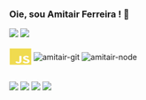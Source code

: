 ### Oie, sou Amitair Ferreira ! :leaves:

<div
<a href="https://github.com/amitairferreira">
<img height="180em" src="https://github-readme-stats.vercel.app/api?username=amitairferreira&show_icons=true&theme=synthwave&include_all_commits=true&count_private=true"/>
<img height="180em" src="https://github-readme-stats.vercel.app/api/top-langs/?username=amitairferreira&layout=compact&langs_count=7&theme=synthwave"/>
</div>

<div style="display: inline_block"><br>
  <img align="center" alt="amitair-Js" height="30" width="40" src="https://raw.githubusercontent.com/devicons/devicon/master/icons/javascript/javascript-plain.svg">
  <img align="center" alt="amitair-git" height="30" width="40" src="https://cdn.jsdelivr.net/gh/devicons/devicon/icons/git/git-original.svg" />
  <img align="center" alt="amitair-node" height="50" width="60" src="https://cdn.jsdelivr.net/gh/devicons/devicon/icons/nodejs/nodejs-original-wordmark.svg"" />
</div>

##

<div>
<a href="https://www.linkedin.com/in/amitair-lima-b68537192/" target="_blank"><img src="https://img.shields.io/badge/-LinkedIn-%230077B5?style=for-the-badge&logo=linkedin&logoColor=white" target="_blank"></a>
<a href = "mailto:amitairlima@gmail.com"><img src="https://img.shields.io/badge/Gmail-D14836?style=for-the-badge&logo=gmail&logoColor=white"_blank"></a>
<a href="https://instagram.com/amitairlima" target="_blank"><img src="https://img.shields.io/badge/-Instagram-%23E4405F?style=for-the-badge&logo=instagram&logoColor=white" target="_blank"></a>
<a href ="https://app.slack.com/client/T1A3A7ADC/C038MPK2MHA/user_profile" target="_blank"><img src="https://img.shields.io/badge/Slack-4A154B?style=for-the-badge&logo=slack&logoColor=white" target="_blank"></a> 
</div>


